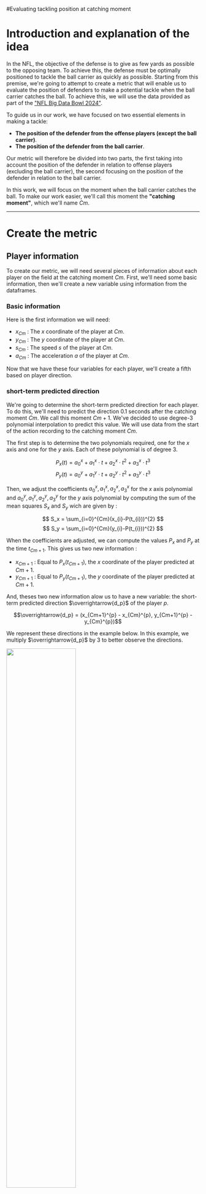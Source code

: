 #Evaluating tackling position at catching moment

# Introduction and explanation of the idea

In the NFL, the objective of the defense is to give as few yards as possible to the opposing team. To achieve this, the defense must be optimally positioned to tackle the ball carrier as quickly as possible. Starting from this premise, we're going to attempt to create a metric that will enable us to evaluate the position of defenders to make a potential tackle when the ball carrier catches the ball. To achieve this, we will use the data provided as part of the <a href="https://www.kaggle.com/competitions/nfl-big-data-bowl-2024/data">"NFL Big Data Bowl 2024"</a>. 

To guide us in our work, we have focused on two essential elements in making a tackle:
- **The position of the defender from the offense players (except the ball carrier)**.
- **The position of the defender from the ball carrier**.

Our metric will therefore be divided into two parts, the first taking into account the position of the defender in relation to offense players (excluding the ball carrier), the second focusing on the position of the defender in relation to the ball carrier.

In this work, we will focus on the moment when the ball carrier catches the ball. To make our work easier, we'll call this moment the **"catching moment"**, which we'll name $Cm$.

---

# Create the metric

## Player information

To create our metric, we will need several pieces of information about each player on the field at the catching moment $Cm$. First, we'll need some basic information, then we'll create a new variable using information from the dataframes.

### Basic information

Here is the first information we will need:

- $x_{Cm}$ : The $x$ coordinate of the player at $Cm$.
- $y_{Cm}$ : The $y$ coordinate of the player at $Cm$.
- $s_{Cm}$ : The speed $s$ of the player at $Cm$.
- $a_{Cm}$ : The acceleration $a$ of the player at $Cm$.

Now that we have these four variables for each player, we'll create a fifth based on player direction.

### short-term predicted direction

We're going to determine the short-term predicted direction for each player. To do this, we'll need to predict the direction 0.1 seconds after the catching moment $Cm$. We call this moment $Cm+1$. We've decided to use degree-3 polynomial interpolation to predict this value. We will use data from the start of the action recording to the catching moment $Cm$.

The first step is to determine the two polynomials required, one for the $x$ axis and one for the $y$ axis. Each of these polynomial is of degree 3.

$$P_x(t) = a_{0}^x + a_{1}^x \cdot t + a_{2}^x \cdot t^{2} + a_{3}^x \cdot t^{3}$$
$$P_y(t) = a_{0}^y + a_{1}^y \cdot t + a_{2}^y \cdot t^{2} + a_{3}^y \cdot t^{3}$$


Then, we adjust the coefficients $a_{0}^x, a_{1}^x, a_{2}^x, a_{3}^x$ for the $x$ axis polynomial and $a_{0}^y, a_{1}^y, a_{2}^y, a_{3}^y$ for the $y$ axis polynomial by computing the sum of the mean squares $S_x$ and $S_y$ wich are given by :

$$ S_x = \sum_{i=0}^{Cm}(x_{i}-P(t_{i}))^{2} $$
$$ S_y = \sum_{i=0}^{Cm}(y_{i}-P(t_{i}))^{2} $$

When the coefficients are adjusted, we can compute the values $P_x$ and $P_y$ at the time $t_{Cm+1}$. This gives us two new information :
- $x_{Cm+1}$ : Equal to $P_x(t_{Cm+1})$, the $x$ coordinate of the player predicted at $Cm+1$.
- $y_{Cm+1}$ : Equal to $P_y(t_{Cm+1})$, the $y$ coordinate of the player predicted at $Cm+1$.

And, theses two new information alow us to have a new variable: the short-term predicted direction $\overrightarrow{d_p}$ of the player $p$.

$$\overrightarrow{d_p} = (x_{Cm+1}^{p} - x_{Cm}^{p}, y_{Cm+1}^{p} - y_{Cm}^{p})$$

We represent these directions in the example below. In this example, we multiply $\overrightarrow{d_p}$  by 3 to better observe the directions.

<img src="representations/players_directions.png" width=60% height=60% />

Now that we have all the variables we need for each player, we can start creating our metric.

---

## "Tackler - Offense players" $(TOP)$ metric

We start by computing the "Tackler - Offense players" metric. For this metric, we need to define the at-risk offense players for the potential tackler. To select these players, we'll perform two filtering steps.

### First step in filtering at-risk offense players

The first step is to keep offensive players at a distance from the potential tackler. Because we look at the action on the short term, we decide to keep the offense players that are positioned less than five yards around the ball carrier and five yards around the potential tackler.

Let $(x_{Cm}^T, y_{Cm}^T)$ be the coordinates of the potential tackler $T$ at $Cm$ and $(x_{Cm}^{O}, y_{Cm}^O)$ the coordinates of the offensive player $O$ at $Cm$. The offensive player is considered "at-risk" if :

$$\sqrt{(x_{Cm}^T - x_{Cm}^{O})^2 + (y_{Cm}^T - y_{Cm}^{O})^2} < 5$$

<img src="representations/at_risk_players.png" width=60% height=60% />

### Second step in filtering at-risk offense players

After this first step, we filter the at-risk offensive players a second time, keeping only those whose trajectory can meet that of the potential tackler. Here are the steps that will allow us to determine whether the trajectories of the two players can meet or not:
<ol>
    <li><p style="font-weight:bold">Define the parametric equations of the half-lines of the two players:</p><br>
        The parametric equation of the potential tackler $T$ is defined by :
        $$\overrightarrow{r_T}(t) = \overrightarrow{P_{Cm}^T} + t \cdot \overrightarrow{d_T}$$
        Where :
        <ul>
            <li>$\overrightarrow{r_T}(t)$ is the position vector of any point on the half-line as a function of parameter $t$.</li>
            <li>$\overrightarrow{P_{Cm}^T} = (x_{Cm}^T, y_{Cm}^T)$</li>
            <li>$\overrightarrow{d_T} = (x_{Cm+1}^T - x_{Cm}^T, y_{Cm+1}^T - y_{Cm}^T)$</li>
        </ul>
        <br>
        The parametric equation of the at-risk player $ARP$ is defined by :
        $$\overrightarrow{r_{ARP}}(u) = \overrightarrow{P_{Cm}^{ARP}} + u \cdot \overrightarrow{d_{ARP}}$$
        Where :
        <ul>
            <li>$\overrightarrow{r_{ARP}}(u)$ is the position vector of any point on the half-line as a function of parameter $u$.</li>
            <li>$\overrightarrow{P_{Cm}^{ARP}} = (x_{Cm}^{ARP}, y_{Cm}^{ARP})$</li>
            <li>$\overrightarrow{d_{ARP}} = (x_{Cm+1}^{ARP} - x_{Cm}^{ARP}, y_{Cm+1}^{ARP} - y_{Cm}^{ARP})$</li>
            <br>
        </ul>
    </li>
   <li><p style="font-weight:bold">Solve the following system of equations:</p>
       <br>
       $$\overrightarrow{r_T}(t) = \overrightarrow{r_{ARP}}(u)$$
       <br>
       $$\Leftrightarrow \begin{align}
  x_{Cm}^T + t \cdot (x_{Cm+1}^T - x_{Cm}^T) &= x_{Cm}^{ARP} + u \cdot (x_{Cm+1}^{ARP} - x_{Cm}^{ARP})\\
  y_{Cm}^T + t \cdot (y_{Cm+1}^T - y_{Cm}^T) &= y_{Cm}^{ARP} + u \cdot (y_{Cm+1}^{ARP} - y_{Cm}^{ARP})
\end{align}$$
   <br>
   </li>
   <li><p style="font-weight:bold">Check system solutions:</p>
       <br>
       If the system has a solution with $t$ and $u$ greater than 0, then the two half-lines intersect at a common point. This means that the two players can cross paths and the at-risk offense player is keep, otherwise, we don't considere him anymore as a at-risk player.
   </li>
  
</ol>

<a name="schema-crossing"></a>
<img src="representations/draw_ARP.png" width=90% height=90% />

### Define elements and create the $TOP$ metric

When we have our final list of $n_{ARP}$ at-rsik offense players, we define the elements that we're going to need for the metric.
- **The distance between the potential tackler $T$ and the at-risk offense player $k$, $ARP_k$, at $Cm$:**

$$ D_{(T, ARP_k)} = \sqrt{(x_{Cm}^T - x_{Cm}^{ARP_k})^2 + (y_{Cm}^T - y_{Cm}^{ARP_k})^2}$$

- **The speed difference between the potential tackler $T$ and the at-risk offense player $k$, $ARP_k$, at $Cm$:**

$$ \Delta S_{(T, ARP_k)} = s_{Cm}^{ARP_k} - s_{Cm}^{T}$$

- **The acceleration difference between the potential tackler $T$ and the at-risk offense player $k$, $ARP_k$, at the $Cm$:**

$$ \Delta A_{(T, ARP_k)} = a_{Cm}^{ARP_k} - a_{Cm}^{T}$$

- **The angle formed by the direction of the potential tackler $T$ and the at-risk offense player $k$, $ARP_k$, at $Cm$:**

$$ \theta_{(T, ARP_k)} = \frac{180}{\pi} \arccos \left(\frac{\overrightarrow{d_T}\cdot \overrightarrow{d_{ARP}}}{||\overrightarrow{d_T}||\cdot||\overrightarrow{d_{ARP}}||}\right)$$

Where :
   - $\overrightarrow{d_T}\cdot \overrightarrow{d_{ARP}}$ is the scalar product of vectors $\overrightarrow{d_T}$ and $\overrightarrow{d_{ARP}}$
   - $||\overrightarrow{d_T}||$ and $||\overrightarrow{d_{ARP}}||$ are the norms (lengths) of the vectors $\overrightarrow{d_T}$ and $\overrightarrow{d_{ARP}}$ respectively.

Now that we have these informations, we can compute the "Tackler - Offense players" ($TOP$) metric :

$$ TOP_T = \sum_{k=1}^{n_{ARP}} \frac{\left(\max(0,\Delta S_{(T, ARP_k)}) + \max(0,\Delta A_{(T, ARP_k)}) + \frac{\theta_{(T, ARP_k)}}{10}\right)}{D_{(T, ARP_k)}}\times 10$$

---

## "Tackler - Ball Carrier" $(TBC)$ metric

We now compute the "Tackler - Ball Carrier" ($TBC$) metric. For this metric, the directions of the potential tackler $T$ and the ball carrier $Bc$ will have an importance. We define a constant $c$ that is equal to 1 if the players' directions cross and 0 if not as we saw on [representation](#schema-crossing) earlier.

We define two variables related to the angle :
- **The angle between the potential tackler $T$ and the ball carrier $Bc$**

$$\theta_{(T, Bc)} = \begin{equation}
\begin{cases}
  \frac{180}{\pi} \arccos \left(\frac{\overrightarrow{d_T}\cdot \overrightarrow{d_{Bc}}}{||\overrightarrow{d_T}||\cdot||\overrightarrow{d_{Bc}}||}\right) \text{ if } c = 1\\
  0 \text{ if } c = 0
\end{cases}
\end{equation}$$
<br>
- **The opposite angle between the potential tackler $T$ and the ball carrier $Bc$**

$$\theta_{{opp}_{(T, Bc)}} = \begin{equation}
\begin{cases}
  \frac{180}{\pi} \arccos \left(\frac{\overrightarrow{d_{opp_{T}}}\cdot \overrightarrow{d_{opp_{Bc}}}}{||\overrightarrow{d_{opp_{T}}}||\cdot||\overrightarrow{d_{opp_{Bc}}}||}\right) \text{ if } c = 0\\
  0 \text{ if } c = 1
\end{cases}
\end{equation}$$

Where :
- $\overrightarrow{d_{opp_{T}}} = (x_{Cm}^{T} - x_{Cm+1}^{T}, y_{Cm}^{T} - y_{Cm+1}^{T})$
- $\overrightarrow{d_{opp_{Bc}}} = (x_{Cm}^{Bc} - x_{Cm+1}^{Bc}, y_{Cm}^{Bc} - y_{Cm+1}^{Bc})$

The other elements we're going to need for our metric are :
- **The distance between the potential tackler $T$ and the ball carrier $Bc$ at $Cm$:**

$$ D_{(T, Bc)} = \sqrt{(x_{Cm}^T - x_{Cm}^{Bc})^2 + (y_{Cm}^T - y_{Cm}^{Bc})^2}$$

- **The speed difference between the potential tackler $T$ and the ball carrier $Bc$ at $Cm$:**

$$ \Delta S_{(T, Bc)} = s_{Cm}^{Bc} - s_{Cm}^{T}$$

- **The acceleration difference between the potential tackler $T$ and the ball carrier $Bc$ at $Cm$:**

$$ \Delta A_{(T, Bc)} = a_{Cm}^{Bc} - a_{Cm}^{T}$$

Now that we have every element, we can compute the "Tackler - Ball Carrier" ($TBC$) metric :

$$ TBC_T = \exp{\left(\frac{D_{(T, Bc)}}{3}\right)} + \max\left(0, \Delta S_{(T, Bc)}\right) + \max\left(0, \Delta A_{(T, Bc)}\right) + c\left(\frac{180 - \theta_{(T, Bc)}}{10}\right) + (1-c)\left(\frac{\left(180-\theta_{{opp}_{(T, Bc)}}\right)\times D_{(T, Bc)}}{10}\right)$$

---

## Compute the final metric : the "Tackling position score" $(TPS)$

The final score for the potential tackler $T$ correspond to the sum of "Tackler - Offense players" metric and the "tackler - Ball Carrier" metric. We call this score the "Tacking position score" ($TPS_T$). Because of the high score we can have, we fix the score limt to 100.

$$ TPS_T  = \min(TOP_T + TBC_T, 100) $$

---

# How relevant is our metric ?

To check whether our metric is relevant, we'll look at player scores on a sample of 1000 tackles from the *tackle* dataframe. We consider our metric to be relevant if 2/3 or more of the players have a score below 100. 

<img src="representations/TPS_distribution.png" width=70% height=70% />

In this sample, the number of successful and missed tackles with a $TPS$ of less than 100 is 683. This means that 68.3% of the tackles in our sample have a score below 100, confirming that our metric can be relevant.

Another thing we can do is look at the yards gained after catching the ball in relation to the scores for tackles with a $TPS$ of less than 100, and tackles with a $TPS$ of 100.

<img src="representations/YAR_distribution.png" width=70% height=70% />

On this graph, we can see a high concentration of tackles with a $TPS$ of less than 100 between 0 and 8 yards. As for tackles with a $TPS$ equal to 100, their distribution is more spread out, with an average of around 8 yards. This representation confirms the relevance of our metric.

---

# Vizualize the players score on the play

To better understand the importance of our metric, we can represent the score for each player on the action. What we do is look at each player's score at $Cm$.

<img src="representations/ball_catching.png" width=70% height=70% />

---

# Who are the best tacklers on short term ?

In this final section, we'll take a look at which defensive players make tackles in the best positions (with the best $TPS$). Because they are positioned so close to the attacking players, we decided to create a special ranking for cornerbacks and a second ranking for the other positions. Here are the results.

<img src="representations/rankings.png" width=100% height=100% />

---

# Conclusion

To conclude, we have succeeded in creating a metric that allows us to better observe one aspect of the game: the moment when the ball carrier takes possession of the ball. This metric, which we have called the TPS, is based on the short term and can be used to award the fewest yards to the opposing team as quickly as possible. We could then try to make this metric more efficient using new data and artificial intelligence techniques.

Code available on <a href="https://github.com/BGorteau/NFL_Big_Data_Bowl_2024">GitHub</a>
